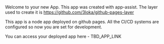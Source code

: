 Welcome to your new App. This app was created with app-assist. The layer used to create it is https://github.com/3loka/github-pages-layer

This app is a node app deployed on github pages. All the CI/CD systems are configured so now you are set for development. 

You can access your deployed app here - TBD_APP_LINK
